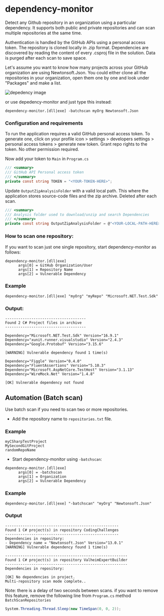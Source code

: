 # dependency-monitor
Detect any Github repository in an organization using a particular dependency. It supports both public and private repositories and can scan multiple repositories at the same time.

Authentication is handled by the GitHub APIs using a personal access token. The repository is cloned locally in .zip format. Dependencies are discovered by reading the content of every .csproj file in the solution.
Data is purged after each scan to save space.

Let's assume you want to know how many projects across your GitHub organization are using Newtonsoft.Json.
You could either clone all the repositories in your organization, open them one by one and look under "Packages" and make a list.

![depedency image](https://i.ibb.co/rHVRkjL/dependency.png)

or use  depedency-monitor and just type this instead:
```
dependency-monitor.[dll|exe] -batchscan myOrg Newtonsoft.Json
```
### Configuration and requirements
To run the application requires a valid GitHub personal access token. To generate one, click on your profile icon > settings > developers settings > personal access tokens > generate new token.
Grant repo rights to the token. No other permission required.

Now add your token to `Main` in `Program.cs`

```csharp
/// <summary>
/// GitHub API Personal access token
/// </summary>
private const string TOKEN = "<YOUR-TOKEN-HERE>";
```
Update `OutputZipAnalysisFolder`
with a valid local path. This where the application stores source-code files and the zip archive. Deleted after each scan.
```csharp
/// <summary>
/// Analysis folder used to download/unzip and search Dependencies
/// </summary>
private const string OutputZipAnalysisFolder = @"<YOUR-LOCAL-PATH-HERE>";
```

### How to scan one repository:
If you want to scan just one single repository, start dependency-monitor as follows:

```
dependency-monitor.[dll|exe] 
      args[0] = GitHub Organization/User
      args[1] = Repository Name
      args[2] = Vulnerable Dependency
```
### Example
```
dependency-monitor.[dll|exe] "myOrg" "myRepo" "Microsoft.NET.Test.Sdk" 
```
### Output:
```
-------------------------------------
Found 2 C# Project files in archive
-------------------------------------

Dependency="Microsoft.NET.Test.Sdk" Version="16.9.1" 
Dependency="xunit.runner.visualstudio" Version="2.4.3" 
Dependency="Google.Protobuf" Version="3.15.6" 
    
[WARNING] Vulnerable dependency found 1 time(s)

Dependency="Figgle" Version="0.4.0" 
Dependency="FluentAssertions" Version="5.10.3" 
Dependency="Microsoft.AspNetCore.TestHost" Version="3.1.13" 
Dependency="WireMock.Net" Version="1.4.8" 
    
[OK] Vulnerable dependency not found
```
## Automation (Batch scan)
Use batch scan if you need to scan two or more repositories.
- Add the repository name to `repositories.txt` file. 

### Example
```
myCSharpTestProject
MySecondGitProject
randomRepoName
```

- Start dependency-monitor using `-batchscan`:

```
dependency-monitor.[dll|exe] 
      args[0] = -batchscan
      args[1] = Organization
      args[2] = Vulnerable Dependency
```
### Example
```
dependency-monitor.[dll|exe] "-batchscan" "myOrg" "Newtonsoft.Json"
```
### Output
```
----------------------------------------------------
Found 1 C# project(s) in repository CodingChallenges
----------------------------------------------------
Dependencies in repository:
- Dependency name = "Newtonsoft.Json" Version="13.0.1"
[WARNING] Vulnerable dependency found 1 time(s)

--------------------------------------------------------
Found 1 C# project(s) in repository ValheimExpertBuilder
--------------------------------------------------------
Dependencies in repository:

[OK] No dependencies in project.
Multi-repository scan mode complete..
```
Note: there is a delay of two seconds between scans. if you want to remove this feature, remove the following line from `Program.cs` method `BatchScanRepositories`
```csharp
System.Threading.Thread.Sleep(new TimeSpan(0, 0, 2));
```